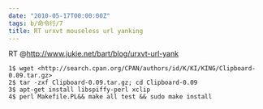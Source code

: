 ```yaml
---
date: "2010-05-17T00:00:00Z"
tags: b/命令行/7
title: RT urxvt mouseless url yanking
---
```


RT @<http://www.jukie.net/bart/blog/urxvt-url-yank>

    1$ wget <http://search.cpan.org/CPAN/authors/id/K/KI/KING/Clipboard-0.09.tar.gz>
    2$ tar -zxf Clipboard-0.09.tar.gz; cd Clipboard-0.09
    3$ apt-get install libspiffy-perl xclip
    4$ perl Makefile.PL&& make all test && sudo make install
